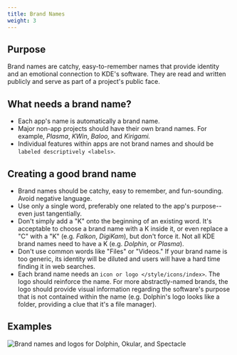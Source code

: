 ```yaml
---
title: Brand Names
weight: 3
---
```


Purpose
-------

Brand names are catchy, easy-to-remember names that provide identity and
an emotional connection to KDE's software. They are read and written
publicly and serve as part of a project's public face.

What needs a brand name?
------------------------

-   Each app's name is automatically a brand name.
-   Major non-app projects should have their own brand names. For
    example, *Plasma*, *KWin*, *Baloo,* and *Kirigami.*
-   Individual features within apps are not brand names and should be
    `labeled descriptively <labels>`.

Creating a good brand name
--------------------------

-   Brand names should be catchy, easy to remember, and fun-sounding.
    Avoid negative language.
-   Use only a single word, preferably one related to the app's
    purpose--even just tangentially.
-   Don't simply add a "K" onto the beginning of an existing word.
    It's acceptable to choose a brand name with a K inside it, or even
    replace a "C" with a "K" (e.g. *Falkon*, *DigiKam*), but don't
    force it. Not all KDE brand names need to have a K (e.g. *Dolphin*,
    or *Plasma*).
-   Don't use common words like "Files" or "Videos." If your brand
    name is too generic, its identity will be diluted and users will
    have a hard time finding it in web searches.
-   Each brand name needs an
    `icon or logo </style/icons/index>`.
    The logo should reinforce the name. For more abstractly-named
    brands, the logo should provide visual information regarding the
    software's purpose that is not contained within the name (e.g.
    Dolphin's logo looks like a folder, providing a clue that it's a
    file manager).

Examples
--------

![Brand names and logos for Dolphin, Okular, and Spectacle](/hig/app-brand-names.png)
